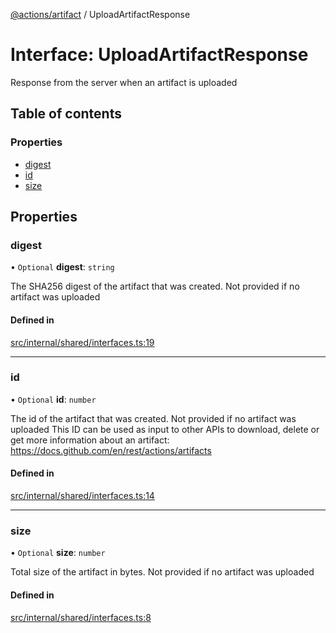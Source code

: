 [@actions/artifact](../README.md) / UploadArtifactResponse

# Interface: UploadArtifactResponse

Response from the server when an artifact is uploaded

## Table of contents

### Properties

- [digest](UploadArtifactResponse.md#digest)
- [id](UploadArtifactResponse.md#id)
- [size](UploadArtifactResponse.md#size)

## Properties

### digest

• `Optional` **digest**: `string`

The SHA256 digest of the artifact that was created. Not provided if no artifact was uploaded

#### Defined in

[src/internal/shared/interfaces.ts:19](https://github.com/actions/toolkit/blob/f522fdf/packages/artifact/src/internal/shared/interfaces.ts#L19)

___

### id

• `Optional` **id**: `number`

The id of the artifact that was created. Not provided if no artifact was uploaded
This ID can be used as input to other APIs to download, delete or get more information about an artifact: https://docs.github.com/en/rest/actions/artifacts

#### Defined in

[src/internal/shared/interfaces.ts:14](https://github.com/actions/toolkit/blob/f522fdf/packages/artifact/src/internal/shared/interfaces.ts#L14)

___

### size

• `Optional` **size**: `number`

Total size of the artifact in bytes. Not provided if no artifact was uploaded

#### Defined in

[src/internal/shared/interfaces.ts:8](https://github.com/actions/toolkit/blob/f522fdf/packages/artifact/src/internal/shared/interfaces.ts#L8)
